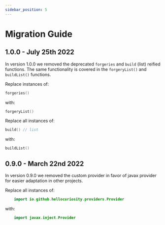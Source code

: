 ```yaml
---
sidebar_position: 5
---
```


# Migration Guide

## 1.0.0 - July 25th 2022

In version 1.0.0 we removed the deprecated `forgeries` and `build` (list) reified functions. The same functionality
is covered in the `forgeryList()` and `buildList()` functions.

Replace instances of:
```kotlin
forgeries()
```

with:
```kotlin
forgeryList()
```

Replace all instances of:
```kotlin
build() // list
```

with:
```kotlin
buildList()
```

## 0.9.0 - March 22nd 2022

In version 0.9.0 we removed the custom provider in favor of javax provider for easier 
adaptation in other projects. 

Replace all instances of:
```kotlin
    import io.github.hellocuriosity.providers.Provider
```

with:
```kotlin
    import javax.inject.Provider
```

